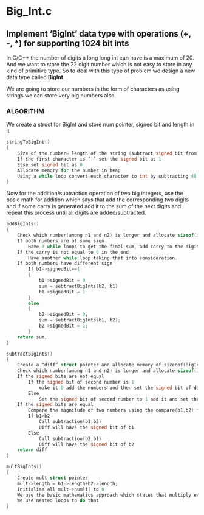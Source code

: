 # Big_Int.c

## Implement ‘BigInt’ data type with operations (+, -, *) for supporting 1024 bit ints

In C/C++ the number of digits a long long int can have is a maximum of 20. And we want to store the
22 digit number which is not easy to store in any kind of primitive type. So to deal with this type of problem we design a new data type called **BigInt**.

We are going to store our numbers in the form of characters as using strings we can store very big
numbers also.

### ALGORITHM

We create a struct for BigInt and store num pointer, signed bit and length in it

~~~C
stringToBigInt()
{
    Size of the number= length of the string (subtract signed bit from the length)
    If the first character is ‘-’ set the signed bit as 1
    Else set signed bit as 0
    Allocate memory for the number in heap
    Using a while loop convert each character to int by subtracting 48 from it.
}
~~~

Now for the addition/subtraction operation of two big integers, use the basic math for addition which says that add the corresponding two digits and if some carry is generated add it to the sum of the next digits and repeat this process until all digits are added/subtracted.

~~~C
addBigInts()
{
    Check which number(among n1 and n2) is longer and allocate sizeof(int)*(n+1) memory to the sum->num
    If both numbers are of same sign
        Have 3 while loops to get the final sum, add carry to the digit if it is generated
    If the carry is not equal to 0 in the end
        Have another while loop taking that into consideration.
    If both numbers have different sign
        If b1->signedBit==1
        {
            b1->signedBit = 0
            sum = subtractBigInts(b2, b1)
            b1->signedBit = 1
        }
        else
        {
            b2->signedBit = 0;
            sum = subtractBigInts(b1, b2);
            b2->signedBit = 1;
        }
    return sum;
}
~~~

~~~C
subtractBigInts()
{
    Create a “diff” struct pointer and allocate memory of sizeoof(BigInt)
    Check which number(among n1 and n2) is longer and allocate sizeof(int)*(n) memory to the diff->num
    If the signed bits are not equal
        If the signed bit of second number is 1    
            make it 0 add the numbers and then set the signed bit of diff to 0.
        Else
            Set the signed bit of second number to 1 add it and set the signed bit of diff to 1
    If the signed bits are equal
        Compare the magnitude of two numbers using the compare(b1,b2) function
        If b1>b2
            Call subtraction(b1,b2)
            Diff will have the signed bit of b1
        Else
            Call subtraction(b2,b1)
            Diff will have the signed bit of b2
    return diff
}
~~~

~~~C
multBigInts()
{
    Create mult struct pointer
    mult->length = b1->length+b2->length;
    Initialise all mult->num[i] to 0
    We use the basic mathematics approach which states that multiply every digit of one number with the other complete number and at last add all the numbers we get in multiplication.
    We use nested loops to do that
}
~~~
